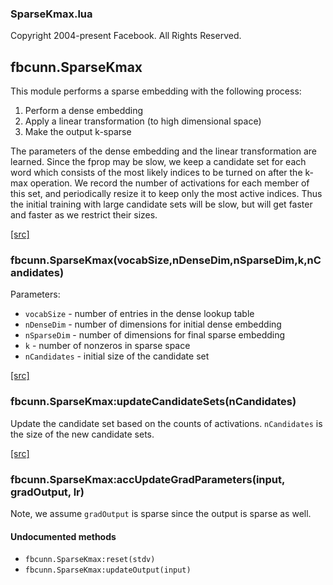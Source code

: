 

### SparseKmax.lua ###

Copyright 2004-present Facebook. All Rights Reserved.

<a name="fbcunn.SparseKmax.dok"></a>


## fbcunn.SparseKmax ##


This module performs a sparse embedding with the following process:

1. Perform a dense embedding
2. Apply a linear transformation (to high dimensional space)
3. Make the output k-sparse

The parameters of the dense embedding and the linear transformation are 
learned. Since the fprop may be slow, we keep a candidate set for each word
which consists of the most likely indices to be turned on after the k-max
operation. We record the number of activations for each member of this set,
and periodically resize it to keep only the most active indices. 
Thus the initial training with large candidate sets will be slow, but will
get faster and faster as we restrict their sizes.


<a class="entityLink" href="https://github.com/facebook/fbcunn/blob/fbf20ca05e68c2058907539c806db18c204ba074/luasrc/SparseKmax.lua#L31">[src]</a>
<a name="fbcunn.SparseKmax"></a>


### fbcunn.SparseKmax(vocabSize,nDenseDim,nSparseDim,k,nCandidates) ###


Parameters:
* `vocabSize` - number of entries in the dense lookup table
* `nDenseDim` - number of dimensions for initial dense embedding
* `nSparseDim` - number of dimensions for final sparse embedding
* `k` - number of nonzeros in sparse space
* `nCandidates` - initial size of the candidate set


<a class="entityLink" href="https://github.com/facebook/fbcunn/blob/fbf20ca05e68c2058907539c806db18c204ba074/luasrc/SparseKmax.lua#L93">[src]</a>
<a name="fbcunn.SparseKmax:updateCandidateSets"></a>


### fbcunn.SparseKmax:updateCandidateSets(nCandidates) ###

Update the candidate set based on the counts of activations.
`nCandidates` is the size of the new candidate sets.

<a class="entityLink" href="https://github.com/facebook/fbcunn/blob/fbf20ca05e68c2058907539c806db18c204ba074/luasrc/SparseKmax.lua#L110">[src]</a>
<a name="fbcunn.SparseKmax:accUpdateGradParameters"></a>


### fbcunn.SparseKmax:accUpdateGradParameters(input, gradOutput, lr) ###

Note, we assume `gradOutput` is sparse since the output is sparse as well.


#### Undocumented methods ####

<a name="fbcunn.SparseKmax:reset"></a>
 * `fbcunn.SparseKmax:reset(stdv)`
<a name="fbcunn.SparseKmax:updateOutput"></a>
 * `fbcunn.SparseKmax:updateOutput(input)`
